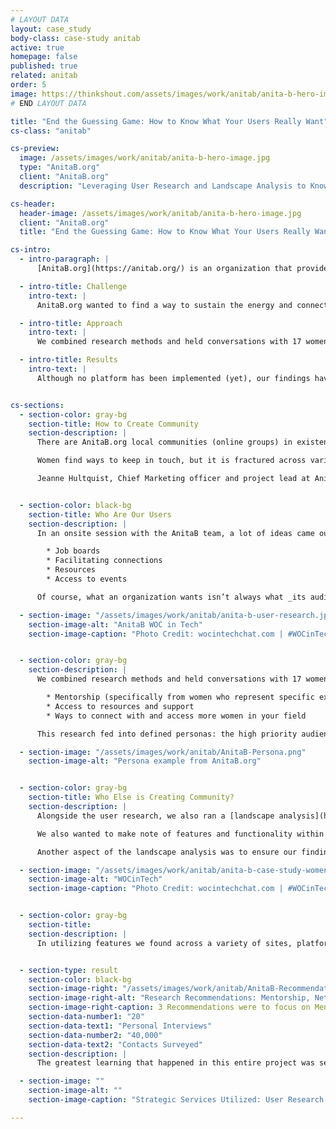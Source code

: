 ```yaml
---
# LAYOUT DATA
layout: case_study
body-class: case-study anitab
active: true
homepage: false
published: true
related: anitab
order: 5
image: https://thinkshout.com/assets/images/work/anitab/anita-b-hero-image.jpg
# END LAYOUT DATA

title: "End the Guessing Game: How to Know What Your Users Really Want"
cs-class: "anitab"

cs-preview:
  image: /assets/images/work/anitab/anita-b-hero-image.jpg
  type: "AnitaB.org"
  client: "AnitaB.org"
  description: "Leveraging User Research and Landscape Analysis to Know What Your Users Want and Need"

cs-header:
  header-image: /assets/images/work/anitab/anita-b-hero-image.jpg
  client: "AnitaB.org"
  title: "End the Guessing Game: How to Know What Your Users Really Want"

cs-intro:
  - intro-paragraph: |
      [AnitaB.org](https://anitab.org/) is an organization that provides resources and support to women in technology. Their premier event is their annual conference - [The Grace Hopper Celebration](https://ghc.anitab.org/) (GHC).

  - intro-title: Challenge
    intro-text: |
      AnitaB.org wanted to find a way to sustain the energy and connections felt at GHC to make them last year-round.

  - intro-title: Approach
    intro-text: |
      We combined research methods and held conversations with 17 women and 3 male allies, and distributed a survey to over 40,000 contacts in the AnitaB.org email list.

  - intro-title: Results
    intro-text: |
      Although no platform has been implemented (yet), our findings have helped AnitaB.org re-shape GHC itself, as well as their marketing and engagement strategies.


cs-sections:
  - section-color: gray-bg
    section-title: How to Create Community
    section-description: |
      There are AnitaB.org local communities (online groups) in existence, but the success of these is varied and relies heavily on the participation of volunteers and local ambassadors.

      Women find ways to keep in touch, but it is fractured across various platforms: Slack, Instagram, Facebook, WhatsApp (for starters). AnitaB.org wanted to be the glue that held it all together without making another social network to check.

      Jeanne Hultquist, Chief Marketing officer and project lead at AnitaB.org said it had to have a “stickiness” to it. So we set out to conduct [user research](https://thinkshout.com/blog/2018/07/user-research/) to learn exactly what it was women technologists needed to be successful.


  - section-color: black-bg
    section-title: Who Are Our Users
    section-description: |
      In an onsite session with the AnitaB team, a lot of ideas came out for what a networking platform would contain:

        * Job boards
        * Facilitating connections
        * Resources
        * Access to events

      Of course, what an organization wants isn’t always what _its audience_ wants. Jeanne knew this as well as we did. And so our research began.

  - section-image: "/assets/images/work/anitab/anita-b-user-research.jpg"
    section-image-alt: "AnitaB WOC in Tech"
    section-image-caption: "Photo Credit: wocintechchat.com | #WOCinTech Chat"


  - section-color: gray-bg
    section-description: |
      We combined research methods and held conversations with 17 women and 3 male allies, and distributed a survey to over 40,000 contacts in the AnitaB.org email list. As the interviews progressed, some clear patterns began to emerge about what women in tech want and need to feel successful:

        * Mentorship (specifically from women who represent specific experiences and backgrounds)
        * Access to resources and support
        * Ways to connect with and access more women in your field

      This research fed into defined personas: the high priority audiences that it would be important to AnitaB.org to address. Below are sample narratives that emerged for the personas of Mothers in Tech.

  - section-image: "/assets/images/work/anitab/AnitaB-Persona.png"
    section-image-alt: "Persona example from AnitaB.org"


  - section-color: gray-bg
    section-title: Who Else is Creating Community?
    section-description: |
      Alongside the user research, we also ran a [landscape analysis](https://thinkshout.com/blog/2018/05/Landscape-Analysis/) to determine who in the sector was successfully maintaining a sense of community. We started with broad reviews of sites, apps, and community platforms that were doing some form of what we wanted to achieve: connecting people in meaningful ways.

      We also wanted to make note of features and functionality within tools and platforms that we could improve upon, as well as identify gaps in the landscape where AnitaB.org could fulfill a need. It’s known to many as a basic SWOT analysis (Strengths, Weaknesses, Opportunities, and Threats).

      Another aspect of the landscape analysis was to ensure our findings would directly serve the audience needs identified in the user research and persona work: mentorship, resources, and support. Implementing a feature that doesn’t serve the people you’re intending to engage is inefficient and unproductive (not to mention costly!). We wanted to ensure our recommendations coming out of this research were backed by the user data.

  - section-image: "/assets/images/work/anitab/anita-b-case-study-women-in-tech.jpg"
    section-image-alt: "WOCinTech"
    section-image-caption: "Photo Credit: wocintechchat.com | #WOCinTech Chat"


  - section-color: gray-bg
    section-title:
    section-description: |
      In utilizing features we found across a variety of sites, platforms, and apps, we could borrow functionality that we liked and piece together the components of a platform that would serve this specific audience. Although no platform has been implemented (yet), our findings have helped AnitaB.org re-shape GHC itself, as well as their marketing and engagement strategies.


  - section-type: result
    section-color: black-bg
    section-image-right: "/assets/images/work/anitab/AnitaB-Recommendations.png"
    section-image-right-alt: "Research Recommendations: Mentorship, Networking, Knowledge Sharing"
    section-image-right-caption: 3 Recommendations were to focus on Mentorship, Networking and Connections, and Knowledge Sharing.
    section-data-number1: "20"
    section-data-text1: "Personal Interviews"
    section-data-number2: "40,000"
    section-data-text2: "Contacts Surveyed"
    section-description: |
      The greatest learning that happened in this entire project was seeing how the organization’s assumptions about their users compared to what people actually told us they wanted out of AnitaB.org. Whether you’re building a platform, designing a new site, or simply trying to learn more about your users, these research tools are invaluable in bridging those gaps and building relationships with your users.

  - section-image: ""
    section-image-alt: ""
    section-image-caption: "Strategic Services Utilized: User Research (Surveys, Interviews) | Landscape Analysis | Persona Development"

---
```

